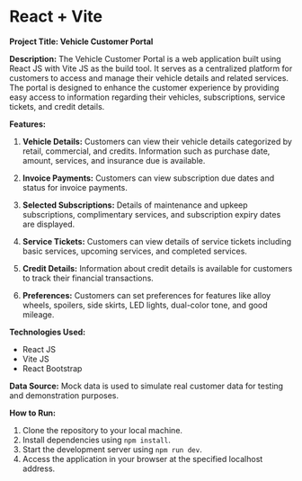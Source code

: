 # React + Vite

**Project Title: Vehicle Customer Portal**

**Description:**
The Vehicle Customer Portal is a web application built using React JS with Vite JS as the build tool. It serves as a centralized platform for customers to access and manage their vehicle details and related services. The portal is designed to enhance the customer experience by providing easy access to information regarding their vehicles, subscriptions, service tickets, and credit details.

**Features:**
1. **Vehicle Details:** Customers can view their vehicle details categorized by retail, commercial, and credits. Information such as purchase date, amount, services, and insurance due is available.

2. **Invoice Payments:** Customers can view subscription due dates and status for invoice payments.

3. **Selected Subscriptions:** Details of maintenance and upkeep subscriptions, complimentary services, and subscription expiry dates are displayed.

4. **Service Tickets:** Customers can view details of service tickets including basic services, upcoming services, and completed services.

5. **Credit Details:** Information about credit details is available for customers to track their financial transactions.

6. **Preferences:** Customers can set preferences for features like alloy wheels, spoilers, side skirts, LED lights, dual-color tone, and good mileage.

**Technologies Used:**
- React JS
- Vite JS
- React Bootstrap

**Data Source:**
Mock data is used to simulate real customer data for testing and demonstration purposes.

**How to Run:**
1. Clone the repository to your local machine.
2. Install dependencies using `npm install`.
3. Start the development server using `npm run dev`.
4. Access the application in your browser at the specified localhost address.

